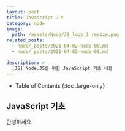 ```yaml
---
layout: post
title: Javascript 기초
category: node
image:
  path: /assets/Node/JS_logo_1_resize.png
related_posts:
  - node/_posts/2021-04-02-node-00.md
  - node/_posts/2021-04-02-node-01.md

description: >
  [JS] Node.JS를 위한 JavaScript 기초 내용
---
```


- Table of Contents
{:toc .large-only}

## JavaScript 기초
안녕하세요.
